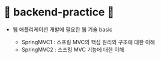 # 🐣 backend-practice 🐣

- 웹 애플리케이션 개발에 필요한 웹 기술 basic

   - SpringMVC1 : 스프링 MVC의 핵심 원리와 구조에 대한 이해
   - SpringMVC2 : 스프링 MVC 기능에 대한 이해
